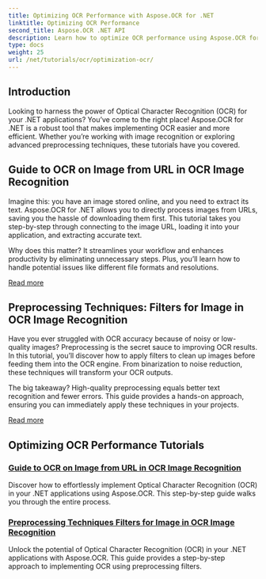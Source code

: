 ```yaml
---
title: Optimizing OCR Performance with Aspose.OCR for .NET
linktitle: Optimizing OCR Performance
second_title: Aspose.OCR .NET API
description: Learn how to optimize OCR performance using Aspose.OCR for .NET. Our detailed tutorials cover image recognition, preprocessing filters, and practical implementation steps.
type: docs
weight: 25
url: /net/tutorials/ocr/optimization-ocr/
---
```

## Introduction

Looking to harness the power of Optical Character Recognition (OCR) for your .NET applications? You’ve come to the right place! Aspose.OCR for .NET is a robust tool that makes implementing OCR easier and more efficient. Whether you’re working with image recognition or exploring advanced preprocessing techniques, these tutorials have you covered.

## Guide to OCR on Image from URL in OCR Image Recognition

Imagine this: you have an image stored online, and you need to extract its text. Aspose.OCR for .NET allows you to directly process images from URLs, saving you the hassle of downloading them first. This tutorial takes you step-by-step through connecting to the image URL, loading it into your application, and extracting accurate text.

Why does this matter? It streamlines your workflow and enhances productivity by eliminating unnecessary steps. Plus, you’ll learn how to handle potential issues like different file formats and resolutions.

[Read more](./guide-to-ocr-on-image-from-url/)

## Preprocessing Techniques: Filters for Image in OCR Image Recognition

Have you ever struggled with OCR accuracy because of noisy or low-quality images? Preprocessing is the secret sauce to improving OCR results. In this tutorial, you’ll discover how to apply filters to clean up images before feeding them into the OCR engine. From binarization to noise reduction, these techniques will transform your OCR outputs.

The big takeaway? High-quality preprocessing equals better text recognition and fewer errors. This guide provides a hands-on approach, ensuring you can immediately apply these techniques in your projects.

[Read more](./preprocessing-techniques-filters-for-image/)

## Optimizing OCR Performance Tutorials
### [Guide to OCR on Image from URL in OCR Image Recognition](./guide-to-ocr-on-image-from-url/)
Discover how to effortlessly implement Optical Character Recognition (OCR) in your .NET applications using Aspose.OCR. This step-by-step guide walks you through the entire process.
### [Preprocessing Techniques Filters for Image in OCR Image Recognition](./preprocessing-techniques-filters-for-image/)
Unlock the potential of Optical Character Recognition (OCR) in your .NET applications with Aspose.OCR. This guide provides a step-by-step approach to implementing OCR using preprocessing filters.